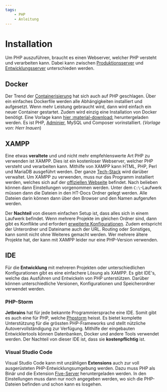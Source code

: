 ```yaml
---
tags:
    - PHP
    - Anleitung
---
```


# Installation

Um PHP auszuführen, braucht es einen Webserver, welcher PHP versteht und verarbeiten kann. Dabei kann zwischen [Produktionsserver](#docker) und [Entwicklungsserver](#ide) unterschieden werden.

## Docker

Der Trend der [Containerisierung](https://www.redhat.com/de/topics/cloud-native-apps/what-is-containerization) hat sich auch auf PHP geschlagen. Über ein einfaches Dockerfile werden alle Abhängigkeiten installiert und aufgesetzt. Wenn mehr Leistung gebraucht wird, dann wird einfach ein neuer Container gestartet. Zudem wird einzig eine Installation von Docker benötigt. Eine Vorlage kann [hier :material-download:](../Appendix/Struktur/DockerPHP.zip) heruntergeladen werden. Es ist PHP, [Adminier](https://www.adminer.org/), MySQL und Composer vorinstalliert.
(_Vorlage von: Herr Inauen_)

## XAMPP

Eine etwas **veraltete** und und nicht mehr empfehlenswerte Art PHP zu verwenden ist XAMPP. Dies ist ein kostenloser Webserver, welcher PHP versteht und verarbeiten kann. Mithilfe von XAMPP kann HTML, PHP, Perl und MariaDB ausgeführt werden. Der ganze [Tech-Stack](https://blog.hubstaff.com/technology-stack/) wird darüber verwaltet. Um XAMPP zu verwenden, muss nur das Programm installiert werden, welches sich auf der [offiziellen Webseite](https://www.apachefriends.org/index.html) befindet. Nach belieben können dann Einstellungen vorgenommen werden. Unter dem `C:\`-Laufwerk müssen dann die Dateien in den HT-Docs Ordner gelegt werden. Alle Dateien darin können dann über den Browser und den Namen aufgerufen werden.

Der **Nachteil** von diesem einfachen Setup ist, dass alles sich in einem Laufwerk befindet. Wenn mehrere Projekte im gleichen Ordner sind, dann gibt es Konflikte und erfordert [erweiterte Konfigurationen](https://tonyfrenzy.medium.com/xampp-serving-from-any-directory-outside-of-htdocs-22a93f1b8815). Zudem entspricht der Unterordner und Dateiname auch der URL. Routing oder Sonstiges, kann somit nicht ohne Weiteres gemacht werden. Wer mehrere ältere Projekte hat, der kann mit XAMPP leider nur eine PHP-Version verwenden.

## IDE

Für die **Entwicklung** mit mehreren Projekten oder unterschiedlichen Konfigurationen gibt es eine einfachere Lösung als XAMPP. Es gibt IDE's, welche das Ausführen und Entwickeln von PHP unterstützen. Darüber können unterschiedliche Versionen, Konfigurationen und Speicherordner verwendet werden.

### PHP-Storm

**Jetbrains** hat für jede bekannte Programmiersprache eine IDE. Somit gibt es auch eine für PHP, welche [Phpstorm](https://www.jetbrains.com/phpstorm/) heisst. Es bietet komplette Unterstützung für die grössten PHP-Frameworks und stellt nützliche Autovervollständigung zur Verfügung. Mithilfe der eingebauten Entwicklertools können Datenbanken, Docker und andere Tools verwendet werden. Der Nachteil von dieser IDE ist, dass sie **kostenpflichtig** ist.

### Visual Studio Code

Visual Studio Code kann mit unzähligen **Extensions** auch zur voll ausgerüsteten PHP-Entwicklungsumgebung werden. Dazu muss PHP als Binär und die Extension [Five-Server](https://marketplace.visualstudio.com/items?itemName=yandeu.five-server) heruntergeladen werden. In den Einstellungen muss dann nur noch angegeben werden, wo sich die PHP-Dateien befinden und schon kann es losgehen.
